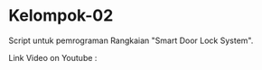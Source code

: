 # Kelompok-02
Script untuk pemrograman Rangkaian "Smart Door Lock System".

Link Video on Youtube : 
